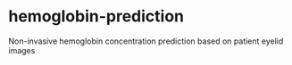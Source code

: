 # hemoglobin-prediction
Non-invasive hemoglobin concentration prediction based on patient eyelid images
